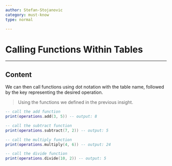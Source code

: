 ```yaml
---
author: Stefan-Stojanovic
category: must-know
type: normal

---
```


# Calling Functions Within Tables

---
## Content

We can then call functions using dot notation with the table name, followed by the key representing the desired operation.

> Using the functions we defined in the previous insight.

```lua
-- call the add function
print(operations.add(3, 5)) -- output: 8

-- call the subtract function
print(operations.subtract(7, 2)) -- output: 5

-- call the multiply function
print(operations.multiply(4, 6)) -- output: 24

-- call the divide function
print(operations.divide(10, 2)) -- output: 5
```
